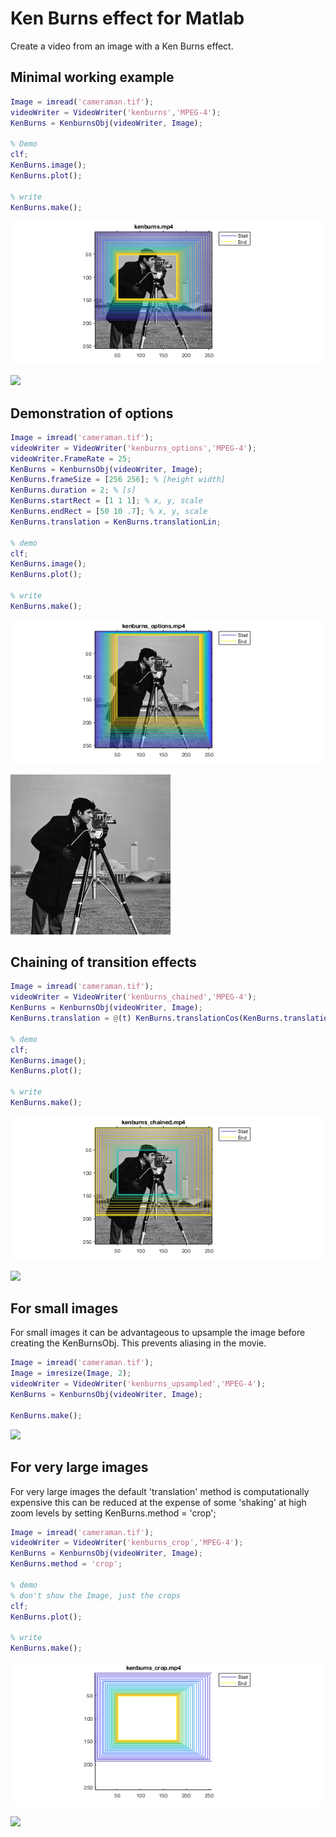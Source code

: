 # Ken Burns effect for Matlab
Create a video from an image with a Ken Burns effect.

## Minimal working example
```matlab
Image = imread('cameraman.tif');
videoWriter = VideoWriter('kenburns','MPEG-4');
KenBurns = KenburnsObj(videoWriter, Image);

% Demo
clf;
KenBurns.image();
KenBurns.plot();

% write
KenBurns.make();
```
    
![demo_KenburnsObj_01.png](readme/demo_KenburnsObj_01.png)

![](readme/kenburns.gif)


## Demonstration of options
```matlab
Image = imread('cameraman.tif');
videoWriter = VideoWriter('kenburns_options','MPEG-4');
videoWriter.FrameRate = 25;
KenBurns = KenburnsObj(videoWriter, Image);
KenBurns.frameSize = [256 256]; % [height width]
KenBurns.duration = 2; % [s]
KenBurns.startRect = [1 1 1]; % x, y, scale
KenBurns.endRect = [50 10 .7]; % x, y, scale
KenBurns.translation = KenBurns.translationLin;

% demo
clf;
KenBurns.image();
KenBurns.plot();

% write
KenBurns.make();
```
    
![demo_KenburnsObj_02.png](readme/demo_KenburnsObj_02.png)

![](readme/kenburns_options.gif)

## Chaining of transition effects
```matlab
Image = imread('cameraman.tif');
videoWriter = VideoWriter('kenburns_chained','MPEG-4');
KenBurns = KenburnsObj(videoWriter, Image);
KenBurns.translation = @(t) KenBurns.translationCos(KenBurns.translationBackForth(t));

% demo
clf;
KenBurns.image();
KenBurns.plot();

% write
KenBurns.make();
```
    
![demo_KenburnsObj_03.png](readme/demo_KenburnsObj_03.png)

![](readme/kenburns_chained.gif)

## For small images
For small images it can be advantageous to upsample the image before creating the KenBurnsObj. This prevents aliasing in the movie.

```matlab
Image = imread('cameraman.tif');
Image = imresize(Image, 2);
videoWriter = VideoWriter('kenburns_upsampled','MPEG-4');
KenBurns = KenburnsObj(videoWriter, Image);

KenBurns.make();
```

![](readme/kenburns_upsampled.gif)


## For very large images
For very large images the default 'translation' method is computationally expensive this can be reduced at the expense of some 'shaking' at high zoom levels by setting KenBurns.method = 'crop';

```matlab
Image = imread('cameraman.tif');
videoWriter = VideoWriter('kenburns_crop','MPEG-4');
KenBurns = KenburnsObj(videoWriter, Image);
KenBurns.method = 'crop';

% demo
% don't show the Image, just the crops
clf;
KenBurns.plot();

% write
KenBurns.make();
```
    
![demo_KenburnsObj_04.png](readme/demo_KenburnsObj_04.png)

![](readme/kenburns_crop.gif)
